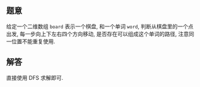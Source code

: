 ## 题意

给定一个二维数组 `board` 表示一个棋盘, 和一个单词 `word`, 判断从棋盘里的一个点出发, 每一步向上下左右四个方向移动, 是否存在可以组成这个单词的路径, 注意同一位置不能重复使用.

## 解答

直接使用 DFS 求解即可.